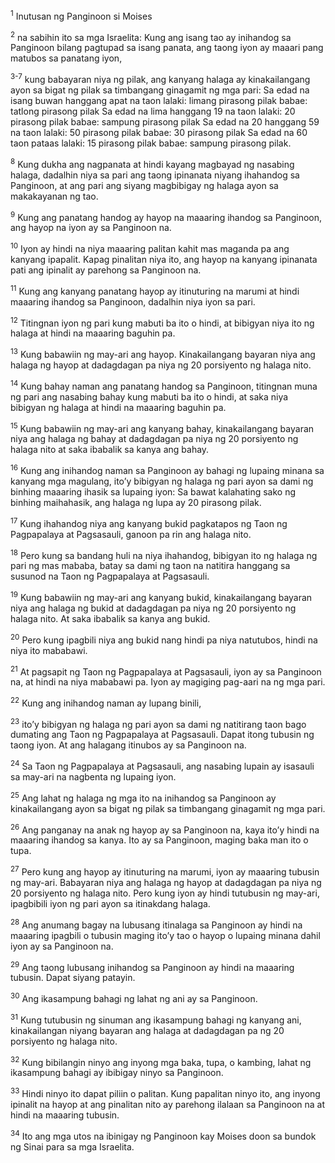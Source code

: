 <sup>1</sup>
Inutusan ng Panginoon si Moises 

<sup>2</sup>
na sabihin ito sa mga Israelita: Kung ang isang tao ay inihandog sa Panginoon bilang pagtupad sa isang panata, ang taong iyon ay maaari pang matubos sa panatang iyon, 

<sup>3-7</sup>
kung babayaran niya ng pilak, ang kanyang halaga ay kinakailangang ayon sa bigat ng pilak sa timbangang ginagamit ng mga pari: Sa edad na isang buwan hanggang apat na taon lalaki: limang pirasong pilak babae: tatlong pirasong pilak Sa edad na lima hanggang 19 na taon lalaki: 20 pirasong pilak babae: sampung pirasong pilak Sa edad na 20 hanggang 59 na taon lalaki: 50 pirasong pilak babae: 30 pirasong pilak Sa edad na 60 taon pataas lalaki: 15 pirasong pilak babae: sampung pirasong pilak. 

<sup>8</sup>
Kung dukha ang nagpanata at hindi kayang magbayad ng nasabing halaga, dadalhin niya sa pari ang taong ipinanata niyang ihahandog sa Panginoon, at ang pari ang siyang magbibigay ng halaga ayon sa makakayanan ng tao. 

<sup>9</sup>
Kung ang panatang handog ay hayop na maaaring ihandog sa Panginoon, ang hayop na iyon ay sa Panginoon na. 

<sup>10</sup>
Iyon ay hindi na niya maaaring palitan kahit mas maganda pa ang kanyang ipapalit. Kapag pinalitan niya ito, ang hayop na kanyang ipinanata pati ang ipinalit ay parehong sa Panginoon na. 

<sup>11</sup>
Kung ang kanyang panatang hayop ay itinuturing na marumi at hindi maaaring ihandog sa Panginoon, dadalhin niya iyon sa pari. 

<sup>12</sup>
Titingnan iyon ng pari kung mabuti ba ito o hindi, at bibigyan niya ito ng halaga at hindi na maaaring baguhin pa. 

<sup>13</sup>
Kung babawiin ng may-ari ang hayop. Kinakailangang bayaran niya ang halaga ng hayop at dadagdagan pa niya ng 20 porsiyento ng halaga nito. 

<sup>14</sup>
Kung bahay naman ang panatang handog sa Panginoon, titingnan muna ng pari ang nasabing bahay kung mabuti ba ito o hindi, at saka niya bibigyan ng halaga at hindi na maaaring baguhin pa. 

<sup>15</sup>
Kung babawiin ng may-ari ang kanyang bahay, kinakailangang bayaran niya ang halaga ng bahay at dadagdagan pa niya ng 20 porsiyento ng halaga nito at saka ibabalik sa kanya ang bahay. 

<sup>16</sup>
Kung ang inihandog naman sa Panginoon ay bahagi ng lupaing minana sa kanyang mga magulang, itoʼy bibigyan ng halaga ng pari ayon sa dami ng binhing maaaring ihasik sa lupaing iyon: Sa bawat kalahating sako ng binhing maihahasik, ang halaga ng lupa ay 20 pirasong pilak. 

<sup>17</sup>
Kung ihahandog niya ang kanyang bukid pagkatapos ng Taon ng Pagpapalaya at Pagsasauli, ganoon pa rin ang halaga nito. 

<sup>18</sup>
Pero kung sa bandang huli na niya ihahandog, bibigyan ito ng halaga ng pari ng mas mababa, batay sa dami ng taon na natitira hanggang sa susunod na Taon ng Pagpapalaya at Pagsasauli. 

<sup>19</sup>
Kung babawiin ng may-ari ang kanyang bukid, kinakailangang bayaran niya ang halaga ng bukid at dadagdagan pa niya ng 20 porsiyento ng halaga nito. At saka ibabalik sa kanya ang bukid. 

<sup>20</sup>
Pero kung ipagbili niya ang bukid nang hindi pa niya natutubos, hindi na niya ito mababawi. 

<sup>21</sup>
At pagsapit ng Taon ng Pagpapalaya at Pagsasauli, iyon ay sa Panginoon na, at hindi na niya mababawi pa. Iyon ay magiging pag-aari na ng mga pari. 

<sup>22</sup>
Kung ang inihandog naman ay lupang binili, 

<sup>23</sup>
itoʼy bibigyan ng halaga ng pari ayon sa dami ng natitirang taon bago dumating ang Taon ng Pagpapalaya at Pagsasauli. Dapat itong tubusin ng taong iyon. At ang halagang itinubos ay sa Panginoon na. 

<sup>24</sup>
Sa Taon ng Pagpapalaya at Pagsasauli, ang nasabing lupain ay isasauli sa may-ari na nagbenta ng lupaing iyon. 

<sup>25</sup>
Ang lahat ng halaga ng mga ito na inihandog sa Panginoon ay kinakailangang ayon sa bigat ng pilak sa timbangang ginagamit ng mga pari. 

<sup>26</sup>
Ang panganay na anak ng hayop ay sa Panginoon na, kaya itoʼy hindi na maaaring ihandog sa kanya. Ito ay sa Panginoon, maging baka man ito o tupa. 

<sup>27</sup>
Pero kung ang hayop ay itinuturing na marumi, iyon ay maaaring tubusin ng may-ari. Babayaran niya ang halaga ng hayop at dadagdagan pa niya ng 20 porsiyento ng halaga nito. Pero kung iyon ay hindi tutubusin ng may-ari, ipagbibili iyon ng pari ayon sa itinakdang halaga. 

<sup>28</sup>
Ang anumang bagay na lubusang itinalaga sa Panginoon ay hindi na maaaring ipagbili o tubusin maging itoʼy tao o hayop o lupaing minana dahil iyon ay sa Panginoon na. 

<sup>29</sup>
Ang taong lubusang inihandog sa Panginoon ay hindi na maaaring tubusin. Dapat siyang patayin. 

<sup>30</sup>
Ang ikasampung bahagi ng lahat ng ani ay sa Panginoon. 

<sup>31</sup>
Kung tutubusin ng sinuman ang ikasampung bahagi ng kanyang ani, kinakailangan niyang bayaran ang halaga at dadagdagan pa ng 20 porsiyento ng halaga nito. 

<sup>32</sup>
Kung bibilangin ninyo ang inyong mga baka, tupa, o kambing, lahat ng ikasampung bahagi ay ibibigay ninyo sa Panginoon. 

<sup>33</sup>
Hindi ninyo ito dapat piliin o palitan. Kung papalitan ninyo ito, ang inyong ipinalit na hayop at ang pinalitan nito ay parehong ilalaan sa Panginoon na at hindi na maaaring tubusin. 

<sup>34</sup>
Ito ang mga utos na ibinigay ng Panginoon kay Moises doon sa bundok ng Sinai para sa mga Israelita.